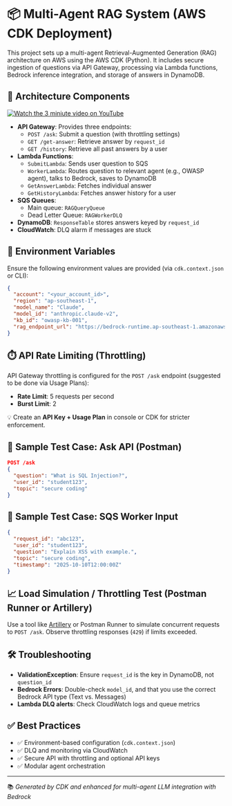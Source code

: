 # 📦 Multi-Agent RAG System (AWS CDK Deployment)

This project sets up a multi-agent Retrieval-Augmented Generation (RAG) architecture on AWS using the AWS CDK (Python). It includes secure ingestion of questions via API Gateway, processing via Lambda functions, Bedrock inference integration, and storage of answers in DynamoDB.

## 🚀 Architecture Components

[![Watch the 3 miniute video on YouTube](https://img.youtube.com/vi/cNqzzDHiTxs/0.jpg)](https://www.youtube.com/watch?v=cNqzzDHiTxs)

- **API Gateway**: Provides three endpoints:
  - `POST /ask`: Submit a question (with throttling settings)
  - `GET /get-answer`: Retrieve answer by `request_id`
  - `GET /history`: Retrieve all past answers by a user
- **Lambda Functions**:
  - `SubmitLambda`: Sends user question to SQS
  - `WorkerLambda`: Routes question to relevant agent (e.g., OWASP agent), talks to Bedrock, saves to DynamoDB
  - `GetAnswerLambda`: Fetches individual answer
  - `GetHistoryLambda`: Fetches answer history for a user
- **SQS Queues**:
  - Main queue: `RAGQueryQueue`
  - Dead Letter Queue: `RAGWorkerDLQ`
- **DynamoDB**: `ResponseTable` stores answers keyed by `request_id`
- **CloudWatch**: DLQ alarm if messages are stuck

## 🔐 Environment Variables

Ensure the following environment values are provided (via `cdk.context.json` or CLI):

```json
{
  "account": "<your_account_id>",
  "region": "ap-southeast-1",
  "model_name": "Claude",
  "model_id": "anthropic.claude-v2",
  "kb_id": "owasp-kb-001",
  "rag_endpoint_url": "https://bedrock-runtime.ap-southeast-1.amazonaws.com"
}
```

## ⏱️ API Rate Limiting (Throttling)

API Gateway throttling is configured for the `POST /ask` endpoint (suggested to be done via Usage Plans):

- **Rate Limit**: 5 requests per second
- **Burst Limit**: 2

💡 Create an **API Key + Usage Plan** in console or CDK for stricter enforcement.

## 🧪 Sample Test Case: Ask API (Postman)
```json
POST /ask
{
  "question": "What is SQL Injection?",
  "user_id": "student123",
  "topic": "secure coding"
}
```

## 🧪 Sample Test Case: SQS Worker Input
```json
{
  "request_id": "abc123",
  "user_id": "student123",
  "question": "Explain XSS with example.",
  "topic": "secure coding",
  "timestamp": "2025-10-10T12:00:00Z"
}
```

## 📈 Load Simulation / Throttling Test (Postman Runner or Artillery)
Use a tool like [Artillery](https://artillery.io/) or Postman Runner to simulate concurrent requests to `POST /ask`. Observe throttling responses (`429`) if limits exceeded.

## 🛠️ Troubleshooting

- **ValidationException**: Ensure `request_id` is the key in DynamoDB, not `question_id`
- **Bedrock Errors**: Double-check `model_id`, and that you use the correct Bedrock API type (Text vs. Messages)
- **Lambda DLQ alerts**: Check CloudWatch logs and queue metrics

## ✅ Best Practices

- ✅ Environment-based configuration (`cdk.context.json`)
- ✅ DLQ and monitoring via CloudWatch
- ✅ Secure API with throttling and optional API keys
- ✅ Modular agent orchestration

---

📚 *Generated by CDK and enhanced for multi-agent LLM integration with Bedrock*
